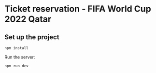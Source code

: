 # Ticket reservation - FIFA World Cup 2022 Qatar

## Set up the project

```npm install```

Run the server:

```npm run dev```
